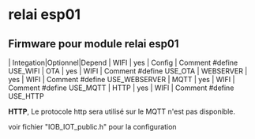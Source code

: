 # relai esp01

## Firmware pour module relai esp01

|   Integation|Optionnel|Depend
|   WIFI       |    yes    |    Config    | Comment \#define USE_WIFI
|   OTA        |    yes    |    WIFI      | Comment \#define USE_OTA
|   WEBSERVER  |    yes    |    WIFI      | Comment \#define USE_WEBSERVER
|   MQTT       |    yes    |    WIFI      | Comment \#define USE_MQTT
|   HTTP       |    yes    |    WIFI      | Comment \#define USE_HTTP

**HTTP**, Le protocole http sera utilisé sur le MQTT n'est pas disponible. 

voir fichier "IOB_IOT_public.h" pour la configuration